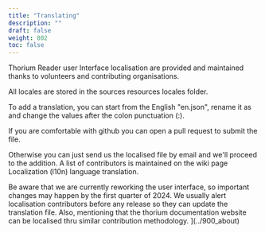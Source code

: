 ```yaml
---
title: "Translating"
description: ""
draft: false
weight: 802
toc: false
---
```

Thorium Reader user Interface localisation are provided and maintained thanks to volunteers and contributing organisations. 

  All locales are stored in the sources resources locales folder. 
    
To add a translation, you can start from the English "en.json", rename it as 
 and change the values after the colon punctuation (:).
 
  If you are comfortable with github you can open a pull request to submit the file. 
  
Otherwise you can just send us the localised file by email and we'll proceed to the addition. A list of contributors is maintained on the wiki page Localization (l10n) language translation.

Be aware that we are currently reworking the user interface, so important changes may happen by the first quarter of 2024. We usually alert localisation contributors before any release so they can update the translation file. 
Also, mentioning that the thorium documentation website can be localised thru similar contribution methodology. ](../900_about)